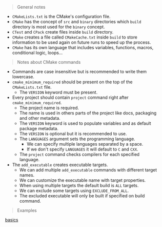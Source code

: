 > General notes

- `CMakeLists.txt` is the CMake's configuration file.
- `CMake` has the concept of `src` and `binary` directories which `build` 
  directory is most used for the `binary` concept.
- `CTest` and `CPack` create files inside `build` directory.
- `CMake` creates a file called `CMakeCache.txt` inside `build` to store 
  information to be used again on future runs to speed up the process. 
- `CMake` has its own language that includes variables, functions, macros,
  conditional logic, loops...

> Notes about CMake commands

- Commands are case insensitive but is recommended to write them lowercase.
- `cmake_minimum_required` should be present on the top of 
  the `CMakeLists.txt` file.
    - The `VERSION` keyword must be present.
- Every project should contain `project` command right after `cmake_minimum_required`.
    - The project name is required.
    - The name is used in others parts of the project like docs, 
      packaging and other metadata.
    - The `VERSION` keyword is used to populate variables and as 
      default package metadata.
    - The `VERSION` is optional but it is recommended to use.
    - The `LANGUAGES` argument sets the programming language.
        - We can specify multiple languages separated by a space.
        - If we don't specify `LANGUAGES` it will default to `C` and `CXX`.
    - The `project` command checks compilers for each specified language.
- The `add_executable` creates executable targets.
    - We can add multiple `add_executable` commands with different target names.
    - We can customize the executable name with target properties.
    - When using multiple targets the default build is `ALL` targets.
    - We can exclude some targets using `EXCLUDE_FROM_ALL`.
    - The excluded executable will only be built if specified on build command.

> Examples

[basics](./basics)